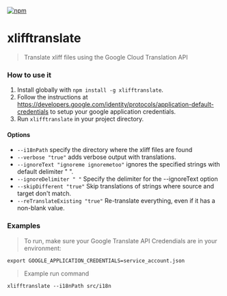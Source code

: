 [![npm][npm-badge]][npm-badge-url]

# xlifftranslate
> Translate xliff files using the Google Cloud Translation API

### How to use it

1. Install globally with `npm install -g xlifftranslate`.
2. Follow the instructions at https://developers.google.com/identity/protocols/application-default-credentials to setup your google application credentials.
3. Run `xlifftranslate` in your project directory.

#### Options
- `--i18nPath` specify the directory where the xliff files are found
- `--verbose "true"` adds verbose output with translations.
- `--ignoreText "ignoreme ignoremetoo"` ignores the specified strings with default delimiter " ".
- `--ignoreDelimiter " "` Specify the delimiter for the --ignoreText option
- `--skipDifferent "true"` Skip translations of strings where source and target don't match.
- `--reTranslateExisting "true"` Re-translate everything, even if it has a non-blank value.

### Examples

> To run, make sure your Google Translate API Credendials are in your environment:

`export GOOGLE_APPLICATION_CREDENTIALS=service_account.json` 

> Example run command

`xlifftranslate --i18nPath src/i18n` 

[npm-badge]: https://img.shields.io/npm/v/xlifftranslate.svg
[npm-badge-url]: https://www.npmjs.com/package/xlifftranslate

